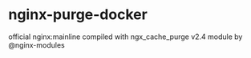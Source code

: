 # nginx-purge-docker
official nginx:mainline compiled with ngx_cache_purge v2.4 module by @nginx-modules
